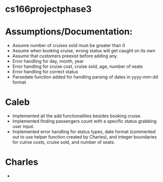 # cs166projectphase3

# Assumptions/Documentation: 
- Assume number of cruises sold must be greater than 0
- Assume when booking cruise, wrong status will get caught on its own 
- Assume that customers preexist before adding any.
- Error handling for day, month, year
- Error handling for cruise cost, cruise sold, age, number of seats
- Error handling for correct status
- Parsedate function added for handling parsing of dates in yyyy-mm-dd format

# Caleb 
- Implemented all the add functionalities besides booking cruise. 
- Implemented finding passengers count with a specific status grabbing user input.
- Implemented error handling for status types, date format (commented out to use helper function created by Charles), and integer boundaries for cuirse costs, cruise sold, and number of seats.
# Charles 
- 
